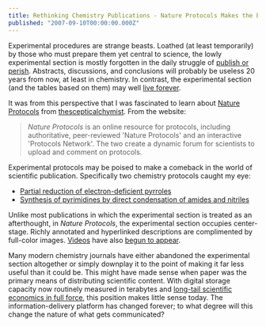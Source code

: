 ```yaml
---
title: Rethinking Chemistry Publications - Nature Protocols Makes the Experimental Section a First-Class Citizen
published: "2007-09-10T00:00:00.000Z"
---
```


Experimental procedures are strange beasts. Loathed (at least temporarily) by those who must prepare them yet central to science, the lowly experimental section is mostly forgotten in the daily struggle of [publish or perish](http://depth-first.com/articles/2007/05/14/scientific-publication-and-the-seven-deadly-sins). Abstracts, discussions, and conclusions will probably be useless 20 years from now, at least in chemistry. In contrast, the experimental section (and the tables based on them) may well [live forever](http://depth-first.com/articles/2006/09/03/peculiarities-of-chemical-information).

It was from this perspective that I was fascinated to learn about [Nature Protocols](http://www.nature.com/nprot/index.html) from [thescepticalchymist](http://blogs.nature.com/thescepticalchymist/2007/09/news_from_nature_protocols.html). From the website:

>*Nature Protocols* is an online resource for protocols, including authoritative, peer-reviewed 'Nature Protocols' and an interactive 'Protocols Network'. The two create a dynamic forum for scientists to upload and comment on protocols.

Experimental protocols may be poised to make a comeback in the world of scientific publication. Specifically two chemistry protocols caught my eye:

-  [Partial reduction of electron-deficient pyrroles](http://www.nature.com/nprot/journal/v2/n8/full/nprot.2007.245.html)
- [Synthesis of pyrimidines by direct condensation of amides and nitriles](http://www.nature.com/nprot/journal/v2/n8/full/nprot.2007.280.html)

Unlike most publications in which the experimental section is treated as an afterthought, in *Nature Protocols*, the experimental section occupies center-stage. Richly annotated and hyperlinked descriptions are complimented by full-color images. [Videos](http://depth-first.com/articles/2007/09/07/science-meets-youtube-embedded-jove-videos) have also [begun to appear](http://www.nature.com/nprot/info/movies.html).

Many modern chemistry journals have either abandoned the experimental section altogether or simply downplay it to the point of making it far less useful than it could be. This might have made sense when paper was the primary means of distributing scientific content. With digital storage capacity now routinely measured in terabytes and [long-tail scientific economics in full force](http://depth-first.com/articles/2007/08/27/the-long-tail-and-chemistry-why-so-many-acs-meeting-talks-are-uninteresting), this position makes little sense today. The information-delivery platform has changed forever; to what degree will this change the nature of what gets communicated?
